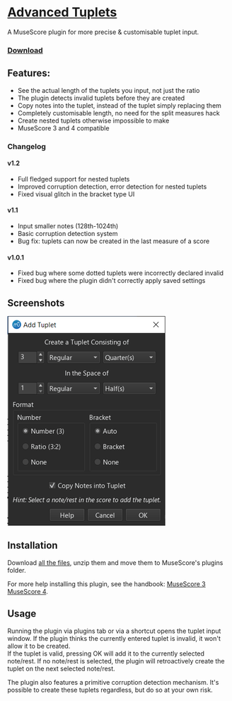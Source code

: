# [Advanced Tuplets](https://musescore.org/project/advanced-tuplets)
A MuseScore plugin for more precise &amp; customisable tuplet input.

### [Download](https://github.com/XiaoMigros/advanced-tuplets/archive/main.zip)

## Features:
- See the actual length of the tuplets you input, not just the ratio
- The plugin detects invalid tuplets before they are created
- Copy notes into the tuplet, instead of the tuplet simply replacing them
- Completely customisable length, no need for the split measures hack
- Create nested tuplets otherwise impossible to make
- MuseScore 3 and 4 compatible
### Changelog
#### v1.2
- Full fledged support for nested tuplets
- Improved corruption detection, error detection for nested tuplets
- Fixed visual glitch in the bracket type UI
#### v1.1
- Input smaller notes (128th-1024th)
- Basic corruption detection system
- Bug fix: tuplets can now be created in the last measure of a score
#### v1.0.1
- Fixed bug where some dotted tuplets were incorrectly declared invalid
- Fixed bug where the plugin didn't correctly apply saved settings

## Screenshots
![Plugin Window Screenshot](https://github.com/XiaoMigros/Advanced-Tuplets/blob/main/example.png)

## Installation
Download [all the files](https://github.com/XiaoMigros/advanced-tuplets/archive/main.zip), unzip them and move them to MuseScore's plugins folder.

For more help installing this plugin, see the handbook: [MuseScore 3](https://musescore.org/en/handbook/3/plugins#installation) [MuseScore 4](https://musescore.org/en/handbook/4/plugins#Installing_a_new_plugin).

## Usage
Running the plugin via plugins tab or via a shortcut opens the tuplet input window. If the plugin thinks the currently entered tuplet is invalid, it won't allow it to be created.<br/>
If the tuplet is valid, pressing OK will add it to the currently selected note/rest. If no note/rest is selected, the plugin will retroactively create the tuplet on the next selected note/rest.

The plugin also features a primitive corruption detection mechanism. It's possible to create these tuplets regardless, but do so at your own risk.
